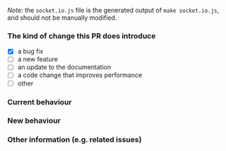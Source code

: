 
*Note*: the `socket.io.js` file is the generated output of `make socket.io.js`, and should not be manually modified.

### The kind of change this PR does introduce

* [x] a bug fix
* [ ] a new feature
* [ ] an update to the documentation
* [ ] a code change that improves performance
* [ ] other

### Current behaviour


### New behaviour


### Other information (e.g. related issues)


